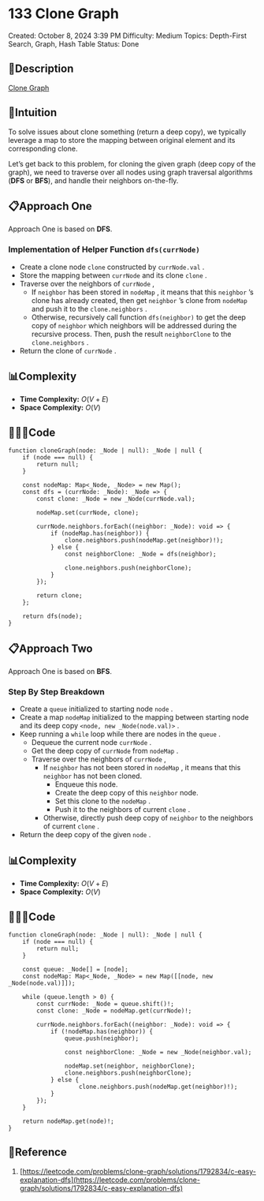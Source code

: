 # 133 Clone Graph

Created: October 8, 2024 3:39 PM
Difficulty: Medium
Topics: Depth-First Search, Graph, Hash Table
Status: Done

## 📖Description

[Clone Graph](https://leetcode.com/problems/clone-graph/description)

## 🤔Intuition

To solve issues about clone something (return a deep copy), we typically leverage a map to store the mapping between original element and its corresponding clone.

Let’s get back to this problem, for cloning the given graph (deep copy of the graph), we need to traverse over all nodes using graph traversal algorithms (**DFS** or **BFS**), and handle their neighbors on-the-fly.

## 📋Approach One

Approach One is based on **DFS**.

### Implementation of Helper Function `dfs(currNode)`

- Create a clone node `clone` constructed by `currNode.val` .
- Store the mapping between `currNode` and its clone `clone` .
- Traverse over the neighbors of `currNode` ,
    - If `neighbor` has been stored in `nodeMap` , it means that this `neighbor` ’s clone has already created, then get `neighbor` ’s clone from `nodeMap` and push it to the `clone.neighbors` .
    - Otherwise, recursively call function `dfs(neighbor)` to get the deep copy of `neighbor` which neighbors will be addressed during the recursive process. Then, push the result `neighborClone` to the `clone.neighbors` .
- Return the clone of `currNode` .

## 📊Complexity

- **Time Complexity:** $O(V+E)$
- **Space Complexity:** $O(V)$

## 🧑🏻‍💻Code

```tsx
function cloneGraph(node: _Node | null): _Node | null {
    if (node === null) {
        return null;
    }

    const nodeMap: Map<_Node, _Node> = new Map();
    const dfs = (currNode: _Node): _Node => {
        const clone: _Node = new _Node(currNode.val);

        nodeMap.set(currNode, clone);

        currNode.neighbors.forEach((neighbor: _Node): void => {
            if (nodeMap.has(neighbor)) {
                clone.neighbors.push(nodeMap.get(neighbor)!);
            } else {
                const neighborClone: _Node = dfs(neighbor);

                clone.neighbors.push(neighborClone);
            }
        });

        return clone;
    };

    return dfs(node);
}
```

## 📋Approach Two

Approach One is based on **BFS**.

### Step By Step Breakdown

- Create a `queue` initialized to starting node `node` .
- Create a map `nodeMap` initialized to the mapping between starting node and its deep copy `<node, new _Node(node.val)>` .
- Keep running a `while` loop while there are nodes in the `queue` .
    - Dequeue the current node `currNode` .
    - Get the deep copy of `currNode` from `nodeMap` .
    - Traverse over the neighbors of `currNode` ,
        - If `neighbor` has not been stored in `nodeMap` , it means that this `neighbor` has not been cloned.
            - Enqueue this node.
            - Create the deep copy of this `neighbor` node.
            - Set this clone to the `nodeMap` .
            - Push it to the neighbors of current `clone` .
        - Otherwise, directly push deep copy of `neighbor` to the neighbors of current `clone` .
- Return the deep copy of the given `node` .

## 📊Complexity

- **Time Complexity:** $O(V+E)$
- **Space Complexity:** $O(V)$

## 🧑🏻‍💻Code

```tsx
function cloneGraph(node: _Node | null): _Node | null {
    if (node === null) {
        return null;
    }

    const queue: _Node[] = [node];
    const nodeMap: Map<_Node, _Node> = new Map([[node, new _Node(node.val)]]);

    while (queue.length > 0) {
        const currNode: _Node = queue.shift()!;
        const clone: _Node = nodeMap.get(currNode)!;

        currNode.neighbors.forEach((neighbor: _Node): void => {
            if (!nodeMap.has(neighbor)) {
                queue.push(neighbor);
                
                const neighborClone: _Node = new _Node(neighbor.val);
                
                nodeMap.set(neighbor, neighborClone);
                clone.neighbors.push(neighborClone);
            } else {
		            clone.neighbors.push(nodeMap.get(neighbor)!);
            }
        });
    }

    return nodeMap.get(node)!;
}
```

## 🔖Reference

1. [https://leetcode.com/problems/clone-graph/solutions/1792834/c-easy-explanation-dfs](https://leetcode.com/problems/clone-graph/solutions/1792834/c-easy-explanation-dfs)